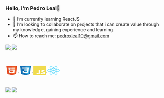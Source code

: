 ### Hello, i'm Pedro Leal👋


- 🌱 I’m currently learning ReactJS
- 👯 I’m looking to collaborate on projects that i can create value through my knowledge, gaining experience and learning
- 📫 How to reach me: pedroxleal10@gmail.com

<div style="display: flex">
  <a href="https://github.com/pedrocleal">
  <img height="180em" src="https://github-readme-stats.vercel.app/api?username=pedrocleal&show_icons=true&theme=dracula&include_all_commits=true&count_privade=true"/>
  <img height="180em" src="https://github-readme-stats.vercel.app/api/top-langs/?username=pedrocleal&layout=compact&langs_count=16&theme=dracula"/>
</div>
  
  ##
  
<div style="display: inline_block"><br>
  <img align="center" alt="pedro-HTML" height="30" width="40" src="https://raw.githubusercontent.com/devicons/devicon/master/icons/html5/html5-original.svg">
  <img align="center" alt="pedro-CSS" height="30" width="40" src="https://raw.githubusercontent.com/devicons/devicon/master/icons/css3/css3-original.svg">
  <img align="center" alt="pedro-Js" height="30" width="40" src="https://raw.githubusercontent.com/devicons/devicon/master/icons/javascript/javascript-plain.svg">
  <img align="center" alt="pedro-React" height="30" width="40" src="https://raw.githubusercontent.com/devicons/devicon/master/icons/react/react-original.svg">
</div>
  
#  
  <div>
    <a href="https://www.linkedin.com/in/pedro-leal-2335a0214/" target="_blank"><img src="https://img.shields.io/badge/-LinkedIn-%230077B5?style=for-the-badge&logo=linkedin&logoColor=white" target="_blank"></a> 
    <a href = "mailto:pedroxleal10@gmail.com"><img src="https://img.shields.io/badge/-Gmail-%23333?style=for-the-badge&logo=gmail&logoColor=white" target="_blank"></a>
  </div>
